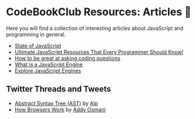 # CodeBookClub Resources: Articles 📄
Here you will find a collection of interesting articles about JavaScript and programming in general.

- [State of JavaScript](https://stateofjs.com)
- [Ultimate JavaScript Resources That Every Programmer Should Know!](https://medium.com/javascript-in-plain-english/ultimate-javascript-resources-that-every-programmer-should-know-9889d4fd691)
- [How to be great at asking coding questions](https://medium.com/@gordon_zhu/how-to-be-great-at-asking-questions-e37be04d0603)
- [What is a JavaScript Engine](https://www.quora.com/What-is-a-JavaScript-engine)
- [Explore JavaScript Engines](https://www.zeolearn.com/magazine/the-engines-explore-javascript-engines)

## Twitter Threads and Tweets
- [Abstract Syntax Tree (AST)](https://twitter.com/mhmtakifalp/status/1219030513614315520) by [Alp](https://twitter.com/mhmtakifalp)
- [How Browsers Work](https://twitter.com/addyosmani/status/1216064732504788992) by [Addy Osmani](https://twitter.com/addyosmani)
